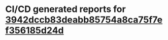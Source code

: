 # CI/CD generated reports for [3942dccb83deabb85754a8ca75f7ef356185d24d](https://github.com/hydephp/develop/commit/3942dccb83deabb85754a8ca75f7ef356185d24d)
